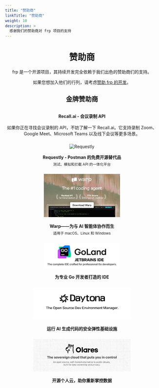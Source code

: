 ```yaml
---
title: "赞助商"
linkTitle: "赞助商"
weight: 10
description: >
  感谢我们的赞助商对 frp 项目的支持
---
```


# 赞助商

frp 是一个开源项目，其持续开发完全依赖于我们出色的赞助商们的支持。

如果您想加入他们的行列，请考虑[赞助 frp 的开发](https://github.com/sponsors/fatedier)。

## 金牌赞助商

<div class="sponsors-section">
  <div class="row">
    <div class="col-md-4">
      <p align="center">
        <a href="https://www.recall.ai/?utm_source=github&utm_medium=sponsorship&utm_campaign=fatedier-frp" target="_blank">
          <b>Recall.ai - 会议录制 API</b><br>
          <br>
          <span>如果你正在寻找会议录制的 API，不妨了解一下 Recall.ai。它支持录制 Zoom、Google Meet、Microsoft Teams 以及线下会议等更多场景。</span>
        </a>
      </p>
    </div>
    <div class="col-md-4">
      <p align="center">
        <a href="https://requestly.com/?utm_source=github&utm_medium=partnered&utm_campaign=frp" target="_blank">
          <img width="250px" src="https://github.com/user-attachments/assets/24670320-997d-4d62-9bca-955c59fe883d" alt="Requestly">
          <br>
          <b>Requestly - Postman 的免费开源替代品</b>
          <br>
          <sub>测试、模拟和拦截 API 的一体化平台</sub>
        </a>
      </p>
    </div>
    <div class="col-md-4">
      <p align="center">
        <a href="https://go.warp.dev/frp" target="_blank">
          <img width="250px" src="https://raw.githubusercontent.com/warpdotdev/brand-assets/refs/heads/main/Github/Sponsor/Warp-Github-LG-01.png" alt="Warp">
          <br>
          <b>Warp——为与 AI 智能体协作而生</b>
          <br>
          <sub>适用于 macOS、Linux 和 Windows</sub>
        </a>
      </p>
    </div>
  </div>

  <div class="row justify-content-center">
    <div class="col-md-4">
      <p align="center">
        <a href="https://jb.gg/frp" target="_blank">
          <img width="250px" src="https://raw.githubusercontent.com/fatedier/frp/dev/doc/pic/sponsor_jetbrains.jpg" alt="JetBrains">
          <br>
          <b>为专业 Go 开发者打造的 IDE</b>
        </a>
      </p>
    </div>
  </div>

  <div class="row justify-content-center">
    <div class="col-md-6">
      <p align="center">
        <a href="https://github.com/daytonaio/daytona" target="_blank">
          <img width="320px" src="https://raw.githubusercontent.com/fatedier/frp/dev/doc/pic/sponsor_daytona.png" alt="Daytona">
          <br>
          <b>运行 AI 生成代码的安全弹性基础设施</b>
        </a>
      </p>
    </div>
    <div class="col-md-6">
      <p align="center">
        <a href="https://github.com/beclab/Olares" target="_blank">
          <img width="320px" src="https://raw.githubusercontent.com/fatedier/frp/dev/doc/pic/sponsor_olares.jpeg" alt="Olares">
          <br>
          <b>开源个人云，助你重新掌控数据</b>
        </a>
      </p>
    </div>
  </div>
</div>


<style>
main {
  padding-top: 6rem;
  max-width: 800px;
  margin: 0 auto;
  text-align: center;
}

.sponsors-section {
  margin: 2rem 0;
}


.sponsors-section p {
  margin: 0.5rem 0;
}

.sponsors-section img {
  max-width: 100%;
  height: auto;
  margin: 1rem 0;
}


.sponsors-section a {
  text-decoration: none;
  color: inherit;
}

.sponsors-section a:hover {
  text-decoration: none;
}

h1, h2, h3 {
  text-align: center;
}

p {
  text-align: center;
}
</style>
